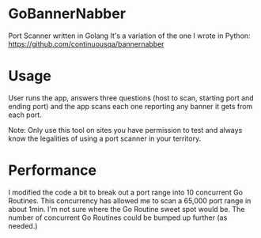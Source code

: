 # GoBannerNabber
Port Scanner written in Golang
It's a variation of the one I wrote in Python: https://github.com/continuousqa/bannernabber
# Usage
User runs the app, answers three questions (host to scan, starting port and ending port) and the app scans each one reporting any banner it gets from each port.

Note: Only use this tool on sites you have permission to test and always know the legalities of using a port scanner in your territory.

# Performance
I modified the code a bit to break out a port range into 10 concurrent Go Routines.  This concurrency
has allowed me to scan a 65,000 port range in about 1min.   I'm not sure where the Go Routine sweet spot would be.
The number of concurrent Go Routines could be bumped up further (as needed.)